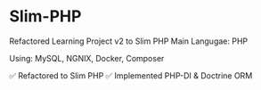 # Slim-PHP
Refactored Learning Project v2 to Slim PHP
Main Langugae: PHP

Using: MySQL, NGNIX, Docker, Composer

✅ Refactored to Slim PHP
✅ Implemented PHP-DI & Doctrine ORM
